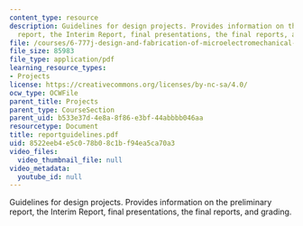 ```yaml
---
content_type: resource
description: Guidelines for design projects. Provides information on the preliminary
  report, the Interim Report, final presentations, the final reports, and grading.
file: /courses/6-777j-design-and-fabrication-of-microelectromechanical-devices-spring-2007/8522eeb4e5c078b08c1bf94ea5ca70a3_reportguidelines.pdf
file_size: 85983
file_type: application/pdf
learning_resource_types:
- Projects
license: https://creativecommons.org/licenses/by-nc-sa/4.0/
ocw_type: OCWFile
parent_title: Projects
parent_type: CourseSection
parent_uid: b533e37d-4e8a-8f86-e3bf-44abbbb046aa
resourcetype: Document
title: reportguidelines.pdf
uid: 8522eeb4-e5c0-78b0-8c1b-f94ea5ca70a3
video_files:
  video_thumbnail_file: null
video_metadata:
  youtube_id: null
---
```

Guidelines for design projects. Provides information on the preliminary report, the Interim Report, final presentations, the final reports, and grading.